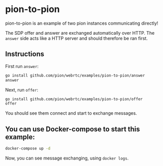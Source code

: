 # pion-to-pion
pion-to-pion is an example of two pion instances communicating directly!

The SDP offer and answer are exchanged automatically over HTTP.
The `answer` side acts like a HTTP server and should therefore be ran first.

## Instructions
First run `answer`:
```sh
go install github.com/pion/webrtc/examples/pion-to-pion/answer
answer
```
Next, run `offer`:
```sh
go install github.com/pion/webrtc/examples/pion-to-pion/offer
offer
```

You should see them connect and start to exchange messages.

## You can use Docker-compose to start this example:
```sh
docker-compose up -d
```

Now, you can see message exchanging, using `docker logs`.

